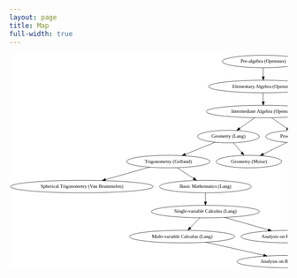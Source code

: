 ```yaml
---
layout: page
title: Map
full-width: true
---
```


<div id="graph-wrapper imgContainer">
<svg width="800pt" height="620pt"
 viewBox="0.00 0.00 800.07 620.00" xmlns="http://www.w3.org/2000/svg" xmlns:xlink="http://www.w3.org/1999/xlink">
<g id="graph0" class="graph" transform="scale(1 1) rotate(0) translate(4 616)">
<title>G</title>
<polygon fill="white" stroke="transparent" points="-4,4 -4,-616 1187.07,-616 1187.07,4 -4,4"/>
<!-- Pre&#45;algebra (Openstax) -->
<g id="node1" class="node">
<title>Pre&#45;algebra (Openstax)</title>
<ellipse fill="none" stroke="black" cx="725.73" cy="-594" rx="118.08" ry="18"/>
<text text-anchor="middle" x="725.73" y="-590.3" font-family="Times,serif" font-size="14.00">Pre&#45;algebra (Openstax)</text>
</g>
<!-- Elementary Algebra (Openstax) -->
<g id="node2" class="node">
<title>Elementary Algebra (Openstax)</title>
<ellipse fill="none" stroke="black" cx="725.73" cy="-522" rx="157.07" ry="18"/>
<text text-anchor="middle" x="725.73" y="-518.3" font-family="Times,serif" font-size="14.00">Elementary Algebra (Openstax)</text>
</g>
<!-- Pre&#45;algebra (Openstax)&#45;&gt;Elementary Algebra (Openstax) -->
<g id="edge1" class="edge">
<title>Pre&#45;algebra (Openstax)&#45;&gt;Elementary Algebra (Openstax)</title>
<path fill="none" stroke="black" d="M725.73,-575.7C725.73,-567.98 725.73,-558.71 725.73,-550.11"/>
<polygon fill="black" stroke="black" points="729.23,-550.1 725.73,-540.1 722.23,-550.1 729.23,-550.1"/>
</g>
<!-- Intermediate Algebra (Openstax) -->
<g id="node3" class="node">
<title>Intermediate Algebra (Openstax)</title>
<ellipse fill="none" stroke="black" cx="725.73" cy="-450" rx="163.57" ry="18"/>
<text text-anchor="middle" x="725.73" y="-446.3" font-family="Times,serif" font-size="14.00">Intermediate Algebra (Openstax)</text>
</g>
<!-- Elementary Algebra (Openstax)&#45;&gt;Intermediate Algebra (Openstax) -->
<g id="edge2" class="edge">
<title>Elementary Algebra (Openstax)&#45;&gt;Intermediate Algebra (Openstax)</title>
<path fill="none" stroke="black" d="M725.73,-503.7C725.73,-495.98 725.73,-486.71 725.73,-478.11"/>
<polygon fill="black" stroke="black" points="729.23,-478.1 725.73,-468.1 722.23,-478.1 729.23,-478.1"/>
</g>
<!-- Geometry (Lang) -->
<g id="node4" class="node">
<title>Geometry (Lang)</title>
<ellipse fill="none" stroke="black" cx="625.73" cy="-378" rx="89.08" ry="18"/>
<text text-anchor="middle" x="625.73" y="-374.3" font-family="Times,serif" font-size="14.00">Geometry (Lang)</text>
</g>
<!-- Intermediate Algebra (Openstax)&#45;&gt;Geometry (Lang) -->
<g id="edge3" class="edge">
<title>Intermediate Algebra (Openstax)&#45;&gt;Geometry (Lang)</title>
<path fill="none" stroke="black" d="M701.52,-432.05C688.41,-422.87 672.03,-411.41 657.86,-401.49"/>
<polygon fill="black" stroke="black" points="659.57,-398.41 649.37,-395.55 655.56,-404.15 659.57,-398.41"/>
</g>
<!-- Proofs (Velleman) -->
<g id="node6" class="node">
<title>Proofs (Velleman)</title>
<ellipse fill="none" stroke="black" cx="825.73" cy="-378" rx="92.88" ry="18"/>
<text text-anchor="middle" x="825.73" y="-374.3" font-family="Times,serif" font-size="14.00">Proofs (Velleman)</text>
</g>
<!-- Intermediate Algebra (Openstax)&#45;&gt;Proofs (Velleman) -->
<g id="edge11" class="edge">
<title>Intermediate Algebra (Openstax)&#45;&gt;Proofs (Velleman)</title>
<path fill="none" stroke="black" d="M749.94,-432.05C763.05,-422.87 779.43,-411.41 793.6,-401.49"/>
<polygon fill="black" stroke="black" points="795.91,-404.15 802.09,-395.55 791.89,-398.41 795.91,-404.15"/>
</g>
<!-- Geometry (Moise) -->
<g id="node5" class="node">
<title>Geometry (Moise)</title>
<ellipse fill="none" stroke="black" cx="684.73" cy="-306" rx="94.48" ry="18"/>
<text text-anchor="middle" x="684.73" y="-302.3" font-family="Times,serif" font-size="14.00">Geometry (Moise)</text>
</g>
<!-- Geometry (Lang)&#45;&gt;Geometry (Moise) -->
<g id="edge4" class="edge">
<title>Geometry (Lang)&#45;&gt;Geometry (Moise)</title>
<path fill="none" stroke="black" d="M640.01,-360.05C647.08,-351.67 655.76,-341.38 663.58,-332.1"/>
<polygon fill="black" stroke="black" points="666.4,-334.18 670.17,-324.28 661.05,-329.67 666.4,-334.18"/>
</g>
<!-- Trigonometry (Gelfand) -->
<g id="node7" class="node">
<title>Trigonometry (Gelfand)</title>
<ellipse fill="none" stroke="black" cx="452.73" cy="-306" rx="120.48" ry="18"/>
<text text-anchor="middle" x="452.73" y="-302.3" font-family="Times,serif" font-size="14.00">Trigonometry (Gelfand)</text>
</g>
<!-- Geometry (Lang)&#45;&gt;Trigonometry (Gelfand) -->
<g id="edge6" class="edge">
<title>Geometry (Lang)&#45;&gt;Trigonometry (Gelfand)</title>
<path fill="none" stroke="black" d="M587.77,-361.64C562.5,-351.41 529.06,-337.88 501.78,-326.85"/>
<polygon fill="black" stroke="black" points="502.99,-323.56 492.41,-323.06 500.37,-330.05 502.99,-323.56"/>
</g>
<!-- Proofs (Velleman)&#45;&gt;Geometry (Moise) -->
<g id="edge5" class="edge">
<title>Proofs (Velleman)&#45;&gt;Geometry (Moise)</title>
<path fill="none" stroke="black" d="M793.38,-360.94C773.41,-351.03 747.59,-338.21 726.14,-327.56"/>
<polygon fill="black" stroke="black" points="727.44,-324.3 716.93,-322.98 724.33,-330.57 727.44,-324.3"/>
</g>
<!-- Analysis on R (Bloch/Spivak) -->
<g id="node12" class="node">
<title>Analysis on R (Bloch/Spivak)</title>
<ellipse fill="none" stroke="black" cx="804.73" cy="-90" rx="142.97" ry="18"/>
<text text-anchor="middle" x="804.73" y="-86.3" font-family="Times,serif" font-size="14.00">Analysis on R (Bloch/Spivak)</text>
</g>
<!-- Proofs (Velleman)&#45;&gt;Analysis on R (Bloch/Spivak) -->
<g id="edge12" class="edge">
<title>Proofs (Velleman)&#45;&gt;Analysis on R (Bloch/Spivak)</title>
<path fill="none" stroke="black" d="M824.48,-359.97C820.98,-312.29 811.06,-177.18 806.76,-118.63"/>
<polygon fill="black" stroke="black" points="810.23,-118.02 806,-108.31 803.24,-118.54 810.23,-118.02"/>
</g>
<!-- Linear Algebra (Friedberg) -->
<g id="node14" class="node">
<title>Linear Algebra (Friedberg)</title>
<ellipse fill="none" stroke="black" cx="973.73" cy="-162" rx="135.68" ry="18"/>
<text text-anchor="middle" x="973.73" y="-158.3" font-family="Times,serif" font-size="14.00">Linear Algebra (Friedberg)</text>
</g>
<!-- Proofs (Velleman)&#45;&gt;Linear Algebra (Friedberg) -->
<g id="edge18" class="edge">
<title>Proofs (Velleman)&#45;&gt;Linear Algebra (Friedberg)</title>
<path fill="none" stroke="black" d="M831.23,-359.81C837.57,-341.28 849.04,-311.31 863.73,-288 887.94,-249.61 923.83,-211.29 947.97,-187.4"/>
<polygon fill="black" stroke="black" points="950.66,-189.66 955.36,-180.16 945.77,-184.65 950.66,-189.66"/>
</g>
<!-- Basic Abstract Algebra (Pinter) -->
<g id="node15" class="node">
<title>Basic Abstract Algebra (Pinter)</title>
<ellipse fill="none" stroke="black" cx="1027.73" cy="-306" rx="155.17" ry="18"/>
<text text-anchor="middle" x="1027.73" y="-302.3" font-family="Times,serif" font-size="14.00">Basic Abstract Algebra (Pinter)</text>
</g>
<!-- Proofs (Velleman)&#45;&gt;Basic Abstract Algebra (Pinter) -->
<g id="edge17" class="edge">
<title>Proofs (Velleman)&#45;&gt;Basic Abstract Algebra (Pinter)</title>
<path fill="none" stroke="black" d="M869.07,-361.98C898.9,-351.64 938.84,-337.81 971.18,-326.6"/>
<polygon fill="black" stroke="black" points="972.65,-329.79 980.95,-323.21 970.35,-323.18 972.65,-329.79"/>
</g>
<!-- Spherical Trigonometry (Van Brummelen) -->
<g id="node8" class="node">
<title>Spherical Trigonometry (Van Brummelen)</title>
<ellipse fill="none" stroke="black" cx="204.73" cy="-234" rx="204.96" ry="18"/>
<text text-anchor="middle" x="204.73" y="-230.3" font-family="Times,serif" font-size="14.00">Spherical Trigonometry (Van Brummelen)</text>
</g>
<!-- Trigonometry (Gelfand)&#45;&gt;Spherical Trigonometry (Van Brummelen) -->
<g id="edge7" class="edge">
<title>Trigonometry (Gelfand)&#45;&gt;Spherical Trigonometry (Van Brummelen)</title>
<path fill="none" stroke="black" d="M398.92,-289.81C361.81,-279.34 312.19,-265.33 272.39,-254.1"/>
<polygon fill="black" stroke="black" points="273.34,-250.73 262.76,-251.38 271.44,-257.47 273.34,-250.73"/>
</g>
<!-- Basic Mathematics (Lang) -->
<g id="node9" class="node">
<title>Basic Mathematics (Lang)</title>
<ellipse fill="none" stroke="black" cx="559.73" cy="-234" rx="131.88" ry="18"/>
<text text-anchor="middle" x="559.73" y="-230.3" font-family="Times,serif" font-size="14.00">Basic Mathematics (Lang)</text>
</g>
<!-- Trigonometry (Gelfand)&#45;&gt;Basic Mathematics (Lang) -->
<g id="edge8" class="edge">
<title>Trigonometry (Gelfand)&#45;&gt;Basic Mathematics (Lang)</title>
<path fill="none" stroke="black" d="M478.36,-288.23C492.42,-279.04 510.04,-267.51 525.28,-257.54"/>
<polygon fill="black" stroke="black" points="527.49,-260.28 533.94,-251.87 523.66,-254.42 527.49,-260.28"/>
</g>
<!-- Single&#45;variable Calculus (Lang) -->
<g id="node10" class="node">
<title>Single&#45;variable Calculus (Lang)</title>
<ellipse fill="none" stroke="black" cx="559.73" cy="-162" rx="155.17" ry="18"/>
<text text-anchor="middle" x="559.73" y="-158.3" font-family="Times,serif" font-size="14.00">Single&#45;variable Calculus (Lang)</text>
</g>
<!-- Basic Mathematics (Lang)&#45;&gt;Single&#45;variable Calculus (Lang) -->
<g id="edge9" class="edge">
<title>Basic Mathematics (Lang)&#45;&gt;Single&#45;variable Calculus (Lang)</title>
<path fill="none" stroke="black" d="M559.73,-215.7C559.73,-207.98 559.73,-198.71 559.73,-190.11"/>
<polygon fill="black" stroke="black" points="563.23,-190.1 559.73,-180.1 556.23,-190.1 563.23,-190.1"/>
</g>
<!-- Multi&#45;variable Calculus (Lang) -->
<g id="node11" class="node">
<title>Multi&#45;variable Calculus (Lang)</title>
<ellipse fill="none" stroke="black" cx="492.73" cy="-90" rx="151.37" ry="18"/>
<text text-anchor="middle" x="492.73" y="-86.3" font-family="Times,serif" font-size="14.00">Multi&#45;variable Calculus (Lang)</text>
</g>
<!-- Single&#45;variable Calculus (Lang)&#45;&gt;Multi&#45;variable Calculus (Lang) -->
<g id="edge10" class="edge">
<title>Single&#45;variable Calculus (Lang)&#45;&gt;Multi&#45;variable Calculus (Lang)</title>
<path fill="none" stroke="black" d="M543.51,-144.05C535.32,-135.5 525.24,-124.96 516.22,-115.54"/>
<polygon fill="black" stroke="black" points="518.71,-113.08 509.27,-108.28 513.65,-117.92 518.71,-113.08"/>
</g>
<!-- Single&#45;variable Calculus (Lang)&#45;&gt;Analysis on R (Bloch/Spivak) -->
<g id="edge13" class="edge">
<title>Single&#45;variable Calculus (Lang)&#45;&gt;Analysis on R (Bloch/Spivak)</title>
<path fill="none" stroke="black" d="M615.33,-145.12C652.42,-134.52 701.32,-120.55 740.14,-109.45"/>
<polygon fill="black" stroke="black" points="741.13,-112.81 749.78,-106.7 739.2,-106.08 741.13,-112.81"/>
</g>
<!-- Analysis on R^n (Duistermaat) -->
<g id="node13" class="node">
<title>Analysis on R^n (Duistermaat)</title>
<ellipse fill="none" stroke="black" cx="804.73" cy="-18" rx="154.87" ry="18"/>
<text text-anchor="middle" x="804.73" y="-14.3" font-family="Times,serif" font-size="14.00">Analysis on R^n (Duistermaat)</text>
</g>
<!-- Multi&#45;variable Calculus (Lang)&#45;&gt;Analysis on R^n (Duistermaat) -->
<g id="edge14" class="edge">
<title>Multi&#45;variable Calculus (Lang)&#45;&gt;Analysis on R^n (Duistermaat)</title>
<path fill="none" stroke="black" d="M560.43,-73.81C609.41,-62.82 675.7,-47.95 726.87,-36.47"/>
<polygon fill="black" stroke="black" points="727.9,-39.82 736.9,-34.22 726.37,-32.99 727.9,-39.82"/>
</g>
<!-- Analysis on R (Bloch/Spivak)&#45;&gt;Analysis on R^n (Duistermaat) -->
<g id="edge15" class="edge">
<title>Analysis on R (Bloch/Spivak)&#45;&gt;Analysis on R^n (Duistermaat)</title>
<path fill="none" stroke="black" d="M804.73,-71.7C804.73,-63.98 804.73,-54.71 804.73,-46.11"/>
<polygon fill="black" stroke="black" points="808.23,-46.1 804.73,-36.1 801.23,-46.1 808.23,-46.1"/>
</g>
<!-- Linear Algebra (Friedberg)&#45;&gt;Analysis on R^n (Duistermaat) -->
<g id="edge16" class="edge">
<title>Linear Algebra (Friedberg)&#45;&gt;Analysis on R^n (Duistermaat)</title>
<path fill="none" stroke="black" d="M975.21,-143.77C975.92,-124.08 974,-92.01 956.73,-72 942.48,-55.49 922.79,-44.12 902.3,-36.29"/>
<polygon fill="black" stroke="black" points="903.45,-32.98 892.85,-32.93 901.11,-39.58 903.45,-32.98"/>
</g>
</g>
</svg>
</div>
